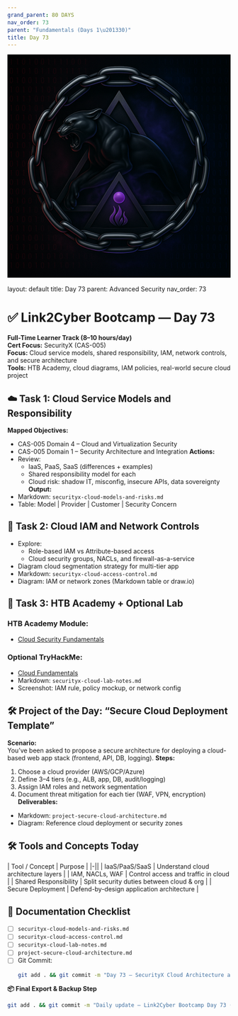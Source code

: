 ```yaml
---
grand_parent: 80 DAYS
nav_order: 73
parent: "Fundamentals (Days 1\u201330)"
title: Day 73
---
```

![Panther Icon](/assets/icons/icon-cyber-panther.png)

layout: default
title: Day 73
parent: Advanced Security
nav_order: 73

# ✅ Link2Cyber Bootcamp — Day 73
**Full-Time Learner Track (8–10 hours/day)**  
**Cert Focus:** SecurityX (CAS-005)  
**Focus:** Cloud service models, shared responsibility, IAM, network controls, and secure architecture  
**Tools:** HTB Academy, cloud diagrams, IAM policies, real-world secure cloud project
## ☁️ Task 1: Cloud Service Models and Responsibility
**Mapped Objectives:**  
- CAS-005 Domain 4 – Cloud and Virtualization Security  
- CAS-005 Domain 1 – Security Architecture and Integration
**Actions:**  
- Review:
  - IaaS, PaaS, SaaS (differences + examples)  
  - Shared responsibility model for each  
  - Cloud risk: shadow IT, misconfig, insecure APIs, data sovereignty
**Output:**  
- Markdown: `securityx-cloud-models-and-risks.md`  
- Table: Model | Provider | Customer | Security Concern
## 🔐 Task 2: Cloud IAM and Network Controls
- Explore:
  - Role-based IAM vs Attribute-based access  
  - Cloud security groups, NACLs, and firewall-as-a-service  
- Diagram cloud segmentation strategy for multi-tier app
- Markdown: `securityx-cloud-access-control.md`  
- Diagram: IAM or network zones (Markdown table or draw.io)
## 🧪 Task 3: HTB Academy + Optional Lab
### HTB Academy Module:
- [Cloud Security Fundamentals](https://academy.hackthebox.com/module/98)
### Optional TryHackMe:
- [Cloud Fundamentals](https://tryhackme.com/room/cloudfundamentals)
- Markdown: `securityx-cloud-lab-notes.md`  
- Screenshot: IAM rule, policy mockup, or network config
## 🛠️ Project of the Day: “Secure Cloud Deployment Template”
**Scenario:**  
You’ve been asked to propose a secure architecture for deploying a cloud-based web app stack (frontend, API, DB, logging).
**Steps:**  
1. Choose a cloud provider (AWS/GCP/Azure)  
2. Define 3–4 tiers (e.g., ALB, app, DB, audit/logging)  
3. Assign IAM roles and network segmentation  
4. Document threat mitigation for each tier (WAF, VPN, encryption)
**Deliverables:**  
- Markdown: `project-secure-cloud-architecture.md`  
- Diagram: Reference cloud deployment or security zones
## 🛠️ Tools and Concepts Today
| Tool / Concept       | Purpose                                        |
|-||
| IaaS/PaaS/SaaS        | Understand cloud architecture layers          |
| IAM, NACLs, WAF       | Control access and traffic in cloud           |
| Shared Responsibility | Split security duties between cloud & org     |
| Secure Deployment     | Defend-by-design application architecture     |
## 📁 Documentation Checklist
- [ ] `securityx-cloud-models-and-risks.md`  
- [ ] `securityx-cloud-access-control.md`  
- [ ] `securityx-cloud-lab-notes.md`  
- [ ] `project-secure-cloud-architecture.md`  
- [ ] Git Commit:
  ```bash
  git add . && git commit -m "Day 73 – SecurityX Cloud Architecture and IAM Project" && git push origin main
  ```
**📦 Final Export & Backup Step**
```bash
git add . && git commit -m "Daily update – Link2Cyber Bootcamp Day 73 (SecurityX Cloud Security)" && git push origin main
```
